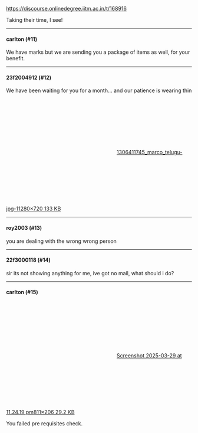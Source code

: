 https://discourse.onlinedegree.iitm.ac.in/t/168916

Taking their time, I see!</p><hr>

<h4>carlton (#11)</h4>
<p>We have marks but we are sending you a package of items as well, for your benefit.</p><hr>

<h4>23f2004912 (#12)</h4>
<p>We have been waiting for you for a month… and our patience is wearing thin<br/>
<div class="lightbox-wrapper"><a class="lightbox" data-download-href="/uploads/short-url/rMpRUrwuZPSaj2S3vHDgxyNy8oH.jpeg?dl=1" href="https://europe1.discourse-cdn.com/flex013/uploads/iitm/original/3X/c/2/c2b3cf40d7c5b4b3540661aadd70ad58532b671b.jpeg" rel="noopener nofollow ugc" title="1306411745_marco_telugu-jpg-1"><div class="meta"><svg aria-hidden="true" class="fa d-icon d-icon-far-image svg-icon"><use href="#far-image"></use></svg><span class="filename">1306411745_marco_telugu-jpg-1</span><span class="informations">1280×720 133 KB</span><svg aria-hidden="true" class="fa d-icon d-icon-discourse-expand svg-icon"><use href="#discourse-expand"></use></svg></div></a></div></p><hr>

<h4>roy2003 (#13)</h4>
<p>you are dealing with the wrong wrong person</p><hr>

<h4>22f3000118 (#14)</h4>
<p>sir its not showing anything for me, ive got no mail, what should i do?</p><hr>

<h4>carlton (#15)</h4>
<p><div class="lightbox-wrapper"><a class="lightbox" data-download-href="/uploads/short-url/bs5up4FXf3bgZLeUdzBG1q198KZ.png?dl=1" href="https://europe1.discourse-cdn.com/flex013/uploads/iitm/original/3X/5/0/5044bf96daf786a1fcd86f30ea3a94dc80b62949.png" title="Screenshot 2025-03-29 at 11.24.19 pm"><div class="meta"><svg aria-hidden="true" class="fa d-icon d-icon-far-image svg-icon"><use href="#far-image"></use></svg><span class="filename">Screenshot 2025-03-29 at 11.24.19 pm</span><span class="informations">811×206 29.2 KB</span><svg aria-hidden="true" class="fa d-icon d-icon-discourse-expand svg-icon"><use href="#discourse-expand"></use></svg></div></a></div></p>
<p>You failed pre requisites check.